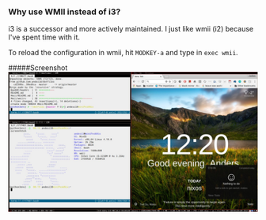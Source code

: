### Why use WMII instead of i3?
i3 is a successor and more actively maintained. I just like wmii (i2) because I've spent time with it.  

To reload the configuration in wmii, hit `MODKEY-a` and type in `exec wmii`.  

#####Screenshot
![wmii screenshot](screenshot.jpg)

